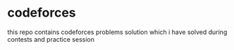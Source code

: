 # codeforces

this repo contains codeforces problems solution which i have solved during contests and practice session
